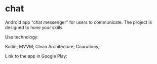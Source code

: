 # chat

Android app "chat messenger" for users to communicate. The project is designed to hone your skills.

Use technology:

Kotlin;
MVVM;
Clean Architecture;
Courutines;

Link to the app in Google Play:

